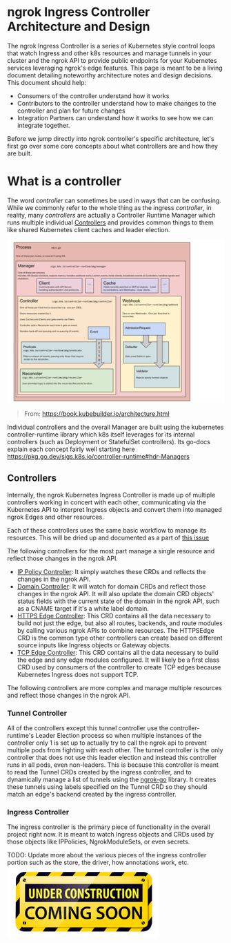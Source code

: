 # ngrok Ingress Controller Architecture and Design
The ngrok Ingress Controller is a series of Kubernetes style control loops that watch Ingress and other k8s resources and manage tunnels in your cluster and the ngrok API to provide public endpoints for your Kubernetes services leveraging ngrok's edge features. This page is meant to be a living document detailing noteworthy architecture notes and design decisions. This document should help:
- Consumers of the controller understand how it works
- Contributors to the controller understand how to make changes to the controller and plan for future changes
- Integration Partners can understand how it works to see how we can integrate together.

Before we jump directly into ngrok controller's specific architecture, let's first go over some core concepts about what controllers are and how they are built.

# What is a controller

The word _controller_ can sometimes be used in ways that can be confusing. While we commonly refer to the whole thing as the ingress _controller_, in reality, many _controllers_ are actually a Controller Runtime Manager which runs multiple individual [Controllers](https://kubernetes.io/docs/concepts/architecture/controller/) and provides common things to them like shared Kubernetes client caches and leader election.

![Kubebuilder Architecture Diagram](../assets/images/kubebuilder_architecture_diagram.svg)

> From: https://book.kubebuilder.io/architecture.html

Individual controllers and the overall Manager are built using the kubernetes controller-runtime library which k8s itself leverages for its internal controllers (such as Deployment or StatefulSet controllers). Its go-docs explain each concept fairly well starting here https://pkg.go.dev/sigs.k8s.io/controller-runtime#hdr-Managers

## Controllers

Internally, the ngrok Kubernetes Ingress Controller is made up of multiple controllers working in concert with each other, communicating via the Kubernetes API to interpret Ingress objects and convert them into managed ngrok Edges and other resources.

Each of these controllers uses the same basic workflow to manage its resources. This will be dried up and documented as a part of [this issue](https://github.com/ngrok/kubernetes-ingress-controller/issues/118)

The following controllers for the most part manage a single resource and reflect those changes in the ngrok API.
- [IP Policy Controller](../../internal/controllers/ippolicy_controller.go): It simply watches these CRDs and reflects the changes in the ngrok API.
- [Domain Controller](../../internal/controllers/domain_controller.go): It will watch for domain CRDs and reflect those changes in the ngrok API. It will also update the domain CRD objects' status fields with the current state of the domain in the ngrok API, such as a CNAME target if it's a white label domain.
- [HTTPS Edge Controller](../../internal/controllers/httpsedge_controller.go): This CRD contains all the data necessary to build not just the edge, but also all routes, backends, and route modules by calling various ngrok APIs to combine resources. The HTTPSEdge CRD is the common type other controllers can create based on different source inputs like Ingress objects or Gateway objects.
- [TCP Edge Controller](../../internal/controllers/tcpedge_controller.go): This CRD contains all the data necessary to build the edge and any edge modules configured. It will likely be a first class CRD used by consumers of the controller to create TCP edges because Kubernetes Ingress does not support TCP.

The following controllers are more complex and manage multiple resources and reflect those changes in the ngrok API.

### Tunnel Controller

All of the controllers except this tunnel controller use the controller-runtime's Leader Election process so when multiple instances of the controller only 1 is set up to actually try to call the ngrok api to prevent multiple pods from fighting with each other. The tunnel controller is the only controller that does not use this leader election and instead this controller runs in all pods, even non-leaders. This is because this controller is meant to read the Tunnel CRDs created by the ingress controller, and to dynamically manage a list of tunnels using the [ngrok-go](https://github.com/ngrok/ngrok-go) library. It creates these tunnels using labels specified on the Tunnel CRD so they should match an edge's backend created by the ingress controller.


### Ingress Controller

The ingress controller is the primary piece of functionality in the overall project right now. It is meant to watch Ingress objects and CRDs used by those objects like IPPolicies, NgrokModuleSets, or even secrets.

TODO: Update more about the various pieces of the ingress controller portion such as the store, the driver, how annotations work, etc.
<img src="../assets/images/Under-Construction-Sign.png" alt="Under Construction" width="350" />
